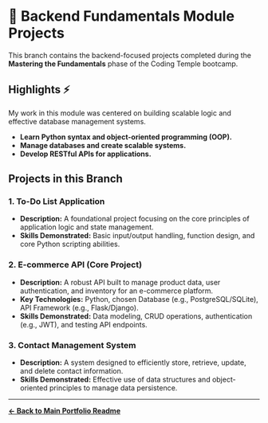 # 🐍 Backend Fundamentals Module Projects

This branch contains the backend-focused projects completed during the **Mastering the Fundamentals** phase of the Coding Temple bootcamp.

## Highlights ⚡️

My work in this module was centered on building scalable logic and effective database management systems.

* **Learn Python syntax and object-oriented programming (OOP).**
* **Manage databases and create scalable systems.**
* **Develop RESTful APIs for applications.**

## Projects in this Branch

### 1. To-Do List Application

* **Description:** A foundational project focusing on the core principles of application logic and state management.
* **Skills Demonstrated:** Basic input/output handling, function design, and core Python scripting abilities.

### 2. E-commerce API (Core Project)

* **Description:** A robust API built to manage product data, user authentication, and inventory for an e-commerce platform.
* **Key Technologies:** Python, chosen Database (e.g., PostgreSQL/SQLite), API Framework (e.g., Flask/Django).
* **Skills Demonstrated:** Data modeling, CRUD operations, authentication (e.g., JWT), and testing API endpoints.

### 3. Contact Management System

* **Description:** A system designed to efficiently store, retrieve, update, and delete contact information.
* **Skills Demonstrated:** Effective use of data structures and object-oriented principles to manage data persistence.


---
**[← Back to Main Portfolio Readme](https://github.com/EarlMcCard/ctse-projects/tree/main)**